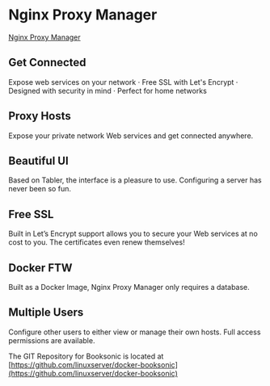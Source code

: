 # Nginx Proxy Manager

[Nginx Proxy Manager](https://[https://nginxproxymanager.com/](https://nginxproxymanager.com/)) 

## Get Connected

Expose web services on your network · Free SSL with Let's Encrypt · Designed with security in mind · Perfect for home networks

## Proxy Hosts

Expose your private network Web services and get connected anywhere.

## Beautiful UI

Based on Tabler, the interface is a pleasure to use. Configuring a server has never been so fun.

## Free SSL

Built in Let’s Encrypt support allows you to secure your Web services at no cost to you. The certificates even renew themselves!

## Docker FTW

Built as a Docker Image, Nginx Proxy Manager only requires a database.

## Multiple Users

Configure other users to either view or manage their own hosts. Full access permissions are available.

The GIT Repository for Booksonic is located at [https://github.com/linuxserver/docker-booksonic](https://github.com/linuxserver/docker-booksonic)



<!--stackedit_data:
eyJoaXN0b3J5IjpbMTE3MDgxNjE3OCwtMjIwMzgyNDAzXX0=
-->